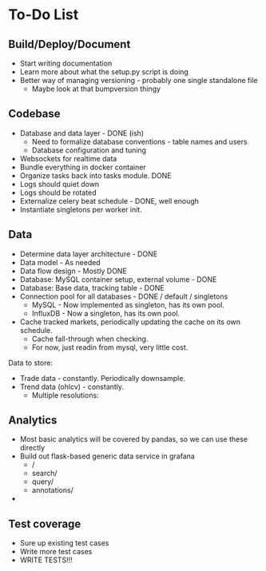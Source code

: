 # To-Do List

## Build/Deploy/Document

* Start writing documentation
* Learn more about what the setup.py script is doing
* Better way of managing versioning - probably one single standalone file
	* Maybe look at that bumpversion thingy


## Codebase

* Database and data layer - DONE (ish)
	* Need to formalize database conventions - table names and users
	* Database configuration and tuning
* Websockets for realtime data
* Bundle everything in docker container
* Organize tasks back into tasks module. DONE
* Logs should quiet down
* Logs should be rotated
* Externalize celery beat schedule - DONE, well enough
* Instantiate singletons per worker init.


## Data

* Determine data layer architecture - DONE
* Data model - As needed
* Data flow design - Mostly DONE
* Database: MySQL container setup, external volume - DONE
* Database: Base data, tracking table - DONE
* Connection pool for all databases - DONE / default / singletons
	* MySQL - Now implemented as singleton, has its own pool.
	* InfluxDB - Now a singleton, has its own pool.
* Cache tracked markets, periodically updating the cache on its own schedule.
	* Cache fall-through when checking.
	* For now, just readin from mysql, very little cost.

Data to store:
* Trade data - constantly. Periodically downsample.
* Trend data (ohlcv) - constantly.
	* Multiple resolutions: 


## Analytics

* Most basic analytics will be covered by pandas, so we can use these directly
* Build out flask-based generic data service in grafana
	* /
	* search/
	* query/
	* annotations/
* 


## Test coverage

* Sure up existing test cases
* Write more test cases
* WRITE TESTS!!!

